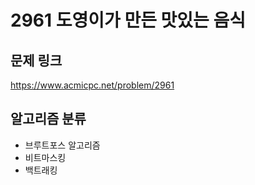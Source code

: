 # 2961 도영이가 만든 맛있는 음식
## 문제 링크
https://www.acmicpc.net/problem/2961

## 알고리즘 분류
- 브루트포스 알고리즘
- 비트마스킹
- 백트래킹